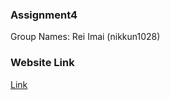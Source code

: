 ### Assignment4
Group Names: Rei Imai (nikkun1028)

### Website Link
[Link](#https://nikkun1028.github.io/Assignment4/)
